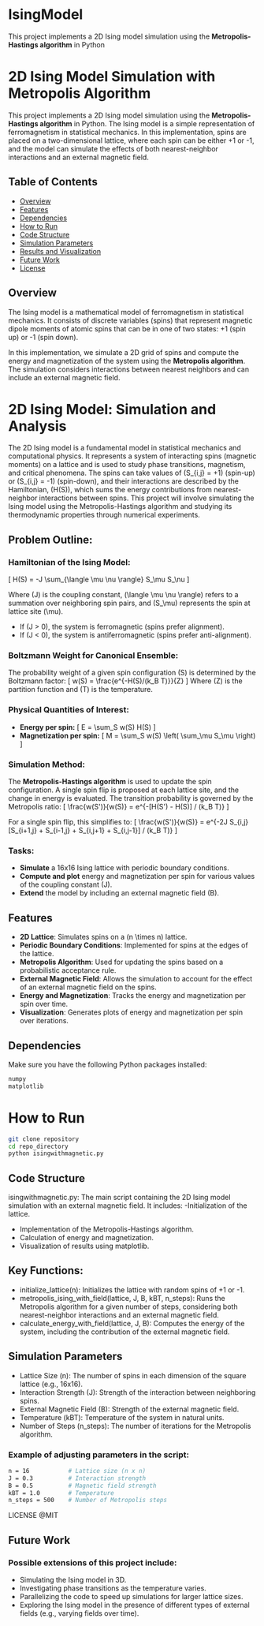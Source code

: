 # IsingModel
This project implements a 2D Ising model simulation using the **Metropolis-Hastings algorithm** in Python
# 2D Ising Model Simulation with Metropolis Algorithm

This project implements a 2D Ising model simulation using the **Metropolis-Hastings algorithm** in Python. The Ising model is a simple representation of ferromagnetism in statistical mechanics. In this implementation, spins are placed on a two-dimensional lattice, where each spin can be either +1 or -1, and the model can simulate the effects of both nearest-neighbor interactions and an external magnetic field.

## Table of Contents

- [Overview](#overview)
- [Features](#features)
- [Dependencies](#dependencies)
- [How to Run](#how-to-run)
- [Code Structure](#code-structure)
- [Simulation Parameters](#simulation-parameters)
- [Results and Visualization](#results-and-visualization)
- [Future Work](#future-work)
- [License](#license)

## Overview

The Ising model is a mathematical model of ferromagnetism in statistical mechanics. It consists of discrete variables (spins) that represent magnetic dipole moments of atomic spins that can be in one of two states: +1 (spin up) or -1 (spin down). 

In this implementation, we simulate a 2D grid of spins and compute the energy and magnetization of the system using the **Metropolis algorithm**. The simulation considers interactions between nearest neighbors and can include an external magnetic field.

# 2D Ising Model: Simulation and Analysis

The 2D Ising model is a fundamental model in statistical mechanics and computational physics. It represents a system of interacting spins (magnetic moments) on a lattice and is used to study phase transitions, magnetism, and critical phenomena. The spins can take values of \(S_{i,j} = +1\) (spin-up) or \(S_{i,j} = -1\) (spin-down), and their interactions are described by the Hamiltonian, \(H(S)\), which sums the energy contributions from nearest-neighbor interactions between spins. This project will involve simulating the Ising model using the Metropolis-Hastings algorithm and studying its thermodynamic properties through numerical experiments.

## Problem Outline:

### Hamiltonian of the Ising Model:
\[
H(S) = -J \sum_{\langle \mu \nu \rangle} S_\mu S_\nu
\]

Where \(J\) is the coupling constant, \(\langle \mu \nu \rangle\) refers to a summation over neighboring spin pairs, and \(S_\mu\) represents the spin at lattice site \(\mu\).
- If \(J > 0\), the system is ferromagnetic (spins prefer alignment).
- If \(J < 0\), the system is antiferromagnetic (spins prefer anti-alignment).

### Boltzmann Weight for Canonical Ensemble:
The probability weight of a given spin configuration \(S\) is determined by the Boltzmann factor:
\[
w(S) = \frac{e^{-H(S)/(k_B T)}}{Z}
\]
Where \(Z\) is the partition function and \(T\) is the temperature.

### Physical Quantities of Interest:
- **Energy per spin:**
\[
E = \sum_S w(S) H(S)
\]
- **Magnetization per spin:**
\[
M = \sum_S w(S) \left( \sum_\mu S_\mu \right)
\]

### Simulation Method:
The **Metropolis-Hastings algorithm** is used to update the spin configuration. A single spin flip is proposed at each lattice site, and the change in energy is evaluated. The transition probability is governed by the Metropolis ratio:
\[
\frac{w(S')}{w(S)} = e^{-[H(S') - H(S)] / (k_B T)}
\]

For a single spin flip, this simplifies to:
\[
\frac{w(S')}{w(S)} = e^{-2J S_{i,j} [S_{i+1,j} + S_{i-1,j} + S_{i,j+1} + S_{i,j-1}] / (k_B T)}
\]

### Tasks:
- **Simulate** a 16x16 Ising lattice with periodic boundary conditions.
- **Compute and plot** energy and magnetization per spin for various values of the coupling constant \(J\).
- **Extend** the model by including an external magnetic field \(B\).


## Features

- **2D Lattice**: Simulates spins on a \(n \times n\) lattice.
- **Periodic Boundary Conditions**: Implemented for spins at the edges of the lattice.
- **Metropolis Algorithm**: Used for updating the spins based on a probabilistic acceptance rule.
- **External Magnetic Field**: Allows the simulation to account for the effect of an external magnetic field on the spins.
- **Energy and Magnetization**: Tracks the energy and magnetization per spin over time.
- **Visualization**: Generates plots of energy and magnetization per spin over iterations.

## Dependencies

Make sure you have the following Python packages installed:

```bash
numpy
matplotlib
```
# How to Run
```bash
git clone repository
cd repo_directory
python isingwithmagnetic.py
```
## Code Structure
isingwithmagnetic.py: The main script containing the 2D Ising model simulation with an external magnetic field. It includes:
  -Initialization of the lattice.
  - Implementation of the Metropolis-Hastings algorithm.
  - Calculation of energy and magnetization.
  - Visualization of results using matplotlib.

## Key Functions:
   - initialize_lattice(n): Initializes the lattice with random spins of +1 or -1.
   - metropolis_ising_with_field(lattice, J, B, kBT, n_steps): Runs the Metropolis algorithm for a given number of steps, considering both nearest-neighbor interactions and an external magnetic field.
   - calculate_energy_with_field(lattice, J, B): Computes the energy of the system, including the contribution of the external magnetic field.
## Simulation Parameters
   - Lattice Size (n): The number of spins in each dimension of the square lattice (e.g., 16x16).
   - Interaction Strength (J): Strength of the interaction between neighboring spins.
   - External Magnetic Field (B): Strength of the external magnetic field.
   - Temperature (kBT): Temperature of the system in natural units.
   - Number of Steps (n_steps): The number of iterations for the Metropolis algorithm.
### Example of adjusting parameters in the script:
```bash
n = 16           # Lattice size (n x n)
J = 0.3          # Interaction strength
B = 0.5          # Magnetic field strength
kBT = 1.0        # Temperature
n_steps = 500    # Number of Metropolis steps
```

LICENSE @MIT

## Future Work

### Possible extensions of this project include:
   - Simulating the Ising model in 3D.
   - Investigating phase transitions as the temperature varies.
   - Parallelizing the code to speed up simulations for larger lattice sizes.
   - Exploring the Ising model in the presence of different types of external fields (e.g., varying fields over time).
